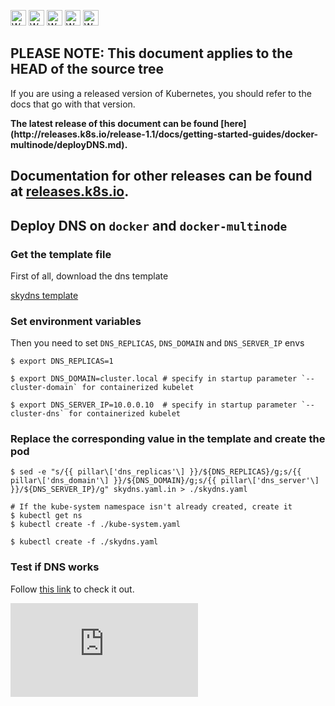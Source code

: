 <!-- BEGIN MUNGE: UNVERSIONED_WARNING -->

<!-- BEGIN STRIP_FOR_RELEASE -->

<img src="http://kubernetes.io/img/warning.png" alt="WARNING"
     width="25" height="25">
<img src="http://kubernetes.io/img/warning.png" alt="WARNING"
     width="25" height="25">
<img src="http://kubernetes.io/img/warning.png" alt="WARNING"
     width="25" height="25">
<img src="http://kubernetes.io/img/warning.png" alt="WARNING"
     width="25" height="25">
<img src="http://kubernetes.io/img/warning.png" alt="WARNING"
     width="25" height="25">

<h2>PLEASE NOTE: This document applies to the HEAD of the source tree</h2>

If you are using a released version of Kubernetes, you should
refer to the docs that go with that version.

<!-- TAG RELEASE_LINK, added by the munger automatically -->
<strong>
The latest release of this document can be found
[here](http://releases.k8s.io/release-1.1/docs/getting-started-guides/docker-multinode/deployDNS.md).

Documentation for other releases can be found at
[releases.k8s.io](http://releases.k8s.io).
</strong>
--

<!-- END STRIP_FOR_RELEASE -->

<!-- END MUNGE: UNVERSIONED_WARNING -->

## Deploy DNS on `docker` and `docker-multinode`

### Get the template file

First of all, download the dns template

[skydns template](skydns.yaml.in)

### Set environment variables

Then you need to set `DNS_REPLICAS`, `DNS_DOMAIN` and `DNS_SERVER_IP` envs

```console
$ export DNS_REPLICAS=1

$ export DNS_DOMAIN=cluster.local # specify in startup parameter `--cluster-domain` for containerized kubelet 

$ export DNS_SERVER_IP=10.0.0.10  # specify in startup parameter `--cluster-dns` for containerized kubelet 
```

### Replace the corresponding value in the template and create the pod

```console
$ sed -e "s/{{ pillar\['dns_replicas'\] }}/${DNS_REPLICAS}/g;s/{{ pillar\['dns_domain'\] }}/${DNS_DOMAIN}/g;s/{{ pillar\['dns_server'\] }}/${DNS_SERVER_IP}/g" skydns.yaml.in > ./skydns.yaml

# If the kube-system namespace isn't already created, create it
$ kubectl get ns
$ kubectl create -f ./kube-system.yaml

$ kubectl create -f ./skydns.yaml
```

### Test if DNS works

Follow [this link](../../../cluster/addons/dns/#how-do-i-test-if-it-is-working) to check it out.

<!-- BEGIN MUNGE: GENERATED_ANALYTICS -->
[![Analytics](https://kubernetes-site.appspot.com/UA-36037335-10/GitHub/docs/getting-started-guides/docker-multinode/deployDNS.md?pixel)]()
<!-- END MUNGE: GENERATED_ANALYTICS -->

